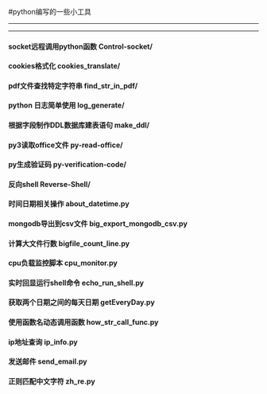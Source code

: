 #python编写的一些小工具
***
---
#### socket远程调用python函数 **Control-socket/**
#### cookies格式化 **cookies_translate/**  
#### pdf文件查找特定字符串  **find_str_in_pdf/**  
#### python 日志简单使用 **log_generate/**
#### 根据字段制作DDL数据库建表语句 **make_ddl/**
#### py3读取office文件  **py-read-office/**
#### py生成验证码  **py-verification-code/**
#### 反向shell  **Reverse-Shell/**  
#### 时间日期相关操作 **about_datetime.py**
#### mongodb导出到csv文件 **big_export_mongodb_csv.py**
#### 计算大文件行数 **bigfile_count_line.py**
#### cpu负载监控脚本 **cpu_monitor.py**
#### 实时回显运行shell命令 **echo_run_shell.py**
#### 获取两个日期之间的每天日期 **getEveryDay.py**
#### 使用函数名动态调用函数 **how_str_call_func.py**
#### ip地址查询 **ip_info.py**  
#### 发送邮件 **send_email.py**
#### 正则匹配中文字符 **zh_re.py**  

